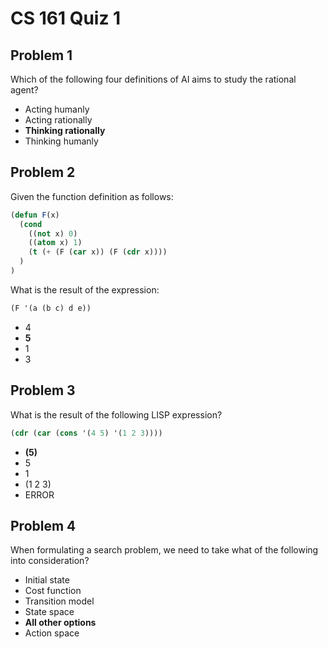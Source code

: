 # CS 161 Quiz 1

## Problem 1

Which of the following four definitions of AI aims to study the rational agent?



- Acting humanly
- Acting rationally
- **Thinking rationally**
- Thinking humanly



## Problem 2

Given the function definition as follows:

```lisp
(defun F(x)
  (cond
    ((not x) 0)
    ((atom x) 1)
    (t (+ (F (car x)) (F (cdr x))))
  )
)
```

What is the result of the expression:

```lisp
(F '(a (b c) d e))
```



- 4
- **5**
- 1
- 3



## Problem 3

What is the result of the following LISP expression?

```lisp
(cdr (car (cons '(4 5) '(1 2 3))))
```



- **(5)**
- 5
- 1
- (1 2 3)
- ERROR



## Problem 4

When formulating a search problem, we need to take what of the following into consideration?



- Initial state
- Cost function
- Transition model
- State space
- **All other options**
- Action space

